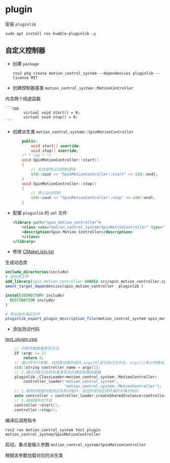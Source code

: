 # plugin 

安装 `pluginlib`

```shell
sudo apt install ros-humble-pluginlib -y
```

## 自定义控制器 

- 创建 `package`

    ```shell
    ros2 pkg create motion_control_system --dependencies pluginlib --license MIT
    ```

- 创建控制器基类 `motion_control_system::MotionController`

内含两个纯虚函数

    ```cpp
            virtual void start() = 0;
            virtual void stop() = 0;
    ```

- 创建派生类 `motion_control_system::SpinMotionController`

    ```cpp
        public:
            void start() override;
            void stop() override;
        /* * cpp * */
        void SpinMotionController::start()
        {
            // 实现旋转运动控制逻辑
            std::cout << "SpinMotionController::start" << std::endl;
        }
        void SpinMotionController::stop()
        {
            // 停止运动控制
            std::cout << "SpinMotionController::stop" << std::endl;
        }
    ```

- 配置 `pluginlib` 的 `xml` 文件

    ```xml
    <library path="spin_motion_controller">
        <class name="motion_control_system/SpinMotionController" type="motion_control_system::SpinMotionController" base_class_type="motion_control_system::MotionController">
        <description>Spin Motion Controller</description>
        </class>
    </library>
    ```

- 修改 [CMakeLists.txt](/10_plugin/src/motion_control_system/CMakeLists.txt)
  
生成动态库

```cmake
include_directories(include)
# 添加库文件
add_library(spin_motion_controller SHARED src/spin_motion_controller.cpp)
ament_target_dependencies(spin_motion_controller  pluginlib )

install(DIRECTORY include/
  DESTINATION include/
)

# 导出插件描述文件
pluginlib_export_plugin_description_file(motion_control_system spin_motion_plugins.xml)
```

- 添加测试代码

[test_plugin.cpp](/10_plugin/src/motion_control_system/src/test_plugin.cpp)

```cpp
    // 判断参数数量是否合法
    if (argc != 2)
        return 0;
    // 通过命令行参数，选择要加载的插件,argv[0]是可执行文件名，argv[1]表示参数名
    std::string controller_name = argv[1];
    // 1.通过功能包名称和基类名称创建控制器加载器
    pluginlib::ClassLoader<motion_control_system::MotionController>
        controller_loader("motion_control_system",
                          "motion_control_system::MotionController");
    // 2.使用加载器加载指定名称的插件，返回的是指定插件类的对象的指针
    auto controller = controller_loader.createSharedInstance(controller_name);
    // 3.调用插件的方法
    controller->start();
    controller->stop();
```

编译后调用指令

```shell
ros2 run motion_control_system test_plugin motion_control_system/SpinMotionController
```

启动，重点是输入参数 `motion_control_system/SpinMotionController`

根据该参数加载对应的派生类

